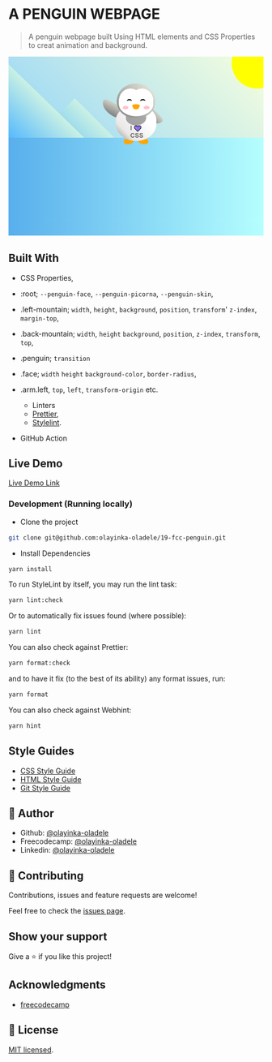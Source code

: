# A PENGUIN WEBPAGE

> A penguin webpage built Using HTML elements and CSS Properties to creat animation and background.

![screenshot](./app_screenshot.png)

## Built With

- CSS Properties,
- :root;
  `--penguin-face`, `--penguin-picorna`, `--penguin-skin`,
- .left-mountain;
  `width`, `height`, `background`, `position`, `transform`'
  `z-index`, `margin-top`,

- .back-mountain;
  `width`, `height` `background`, `position`,
  `z-index`, `transform`, `top`,

- .penguin;
  `transition`

- .face;
  `width` `height` `background-color`, `border-radius`,

- .arm.left,
  `top`, `left`, `transform-origin` etc.

  - Linters
  - [Prettier](https://prettier.io/),
  - [Stylelint](https://stylelint.io/).

- GitHub Action

## Live Demo

[Live Demo Link](https://oladele-19-fcc-penguin.netlify.app/)

### Development (Running locally)

- Clone the project

```bash
git clone git@github.com:olayinka-oladele/19-fcc-penguin.git

```

- Install Dependencies

```bash
yarn install
```

To run StyleLint by itself, you may run the lint task:

```bash
yarn lint:check
```

Or to automatically fix issues found (where possible):

```bash
yarn lint
```

You can also check against Prettier:

```bash
yarn format:check
```

and to have it fix (to the best of its ability) any format issues, run:

```bash
yarn format
```

You can also check against Webhint:

```bash
yarn hint
```

## Style Guides

- [CSS Style Guide](http://udacity.github.io/frontend-nanodegree-styleguide/css.html)
- [HTML Style Guide](http://udacity.github.io/frontend-nanodegree-styleguide/index.html)
- [Git Style Guide](https://udacity.github.io/git-styleguide/)

## 👤 Author

- Github: [@olayinka-oladele](https://github.com/olayinka-oladele)
- Freecodecamp: [@olayinka-oladele](https://freecodecamp.com/author)
- Linkedin: [@olayinka-oladele](https://www.linkedin.com/in/author/)

## 🤝 Contributing

Contributions, issues and feature requests are welcome!

Feel free to check the [issues page](../../issues).

## Show your support

Give a ⭐️ if you like this project!

## Acknowledgments

- [freecodecamp](https://www.freecodecamp.org/learn/2022/responsive-web-design/learn-css-transforms-by-building-a-penguin/step-104)

## 📝 License

[MIT licensed](./LICENSE).
